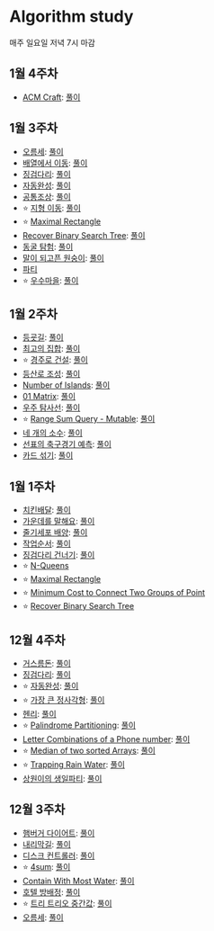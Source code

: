 # Algorithm study
매주 일요일 저녁 7시 마감

## 1월 4주차
- [ACM Craft](https://www.acmicpc.net/problem/1005): [풀이](https://sysgongbu.tistory.com/116)

## 1월 3주차
- [오름세](https://www.acmicpc.net/problem/3745): [풀이](https://sysgongbu.tistory.com/76)
- [배열에서 이동](https://www.acmicpc.net/problem/1981): [풀이](https://sysgongbu.tistory.com/105)
- [징검다리](https://programmers.co.kr/learn/courses/30/lessons/43236): [풀이](https://sysgongbu.tistory.com/91)
- [자동완성](https://programmers.co.kr/learn/courses/30/lessons/17685): [풀이](https://github.com/2020-ASW/yeon-park/blob/main/review/%EC%9E%90%EB%8F%99%EC%99%84%EC%84%B1.java)
- [공통조상](https://swexpertacademy.com/main/code/problem/problemDetail.do?contestProbId=AV15PTkqAPYCFAYD): [풀이](https://sysgongbu.tistory.com/106)
- :star: [지형 이동](https://programmers.co.kr/learn/courses/30/lessons/62050): [풀이](https://sysgongbu.tistory.com/107)
- :star: [Maximal Rectangle](https://leetcode.com/problems/maximal-rectangle/)
- [Recover Binary Search Tree](https://leetcode.com/problems/recover-binary-search-tree/): [풀이](https://github.com/2020-ASW/yeon-park/blob/main/review/RecoverBinarySearchTree.java) 
- [동굴 탐험](https://programmers.co.kr/learn/courses/30/lessons/67260): [풀이](https://sysgongbu.tistory.com/108)
- [말이 되고픈 원숭이](https://www.acmicpc.net/problem/1600): [풀이](https://sysgongbu.tistory.com/109)
- [파티](https://www.acmicpc.net/problem/1238)
- :star: [우수마을](https://www.acmicpc.net/problem/1949): [풀이](https://sysgongbu.tistory.com/114)

## 1월 2주차
- [등굣길](https://programmers.co.kr/learn/courses/30/lessons/42898): [풀이](https://sysgongbu.tistory.com/92)
- [최고의 집합](https://programmers.co.kr/learn/courses/30/lessons/12938): [풀이](https://sysgongbu.tistory.com/93)
- :star: [경주로 건설](https://programmers.co.kr/learn/courses/30/lessons/67259): [풀이](https://sysgongbu.tistory.com/94)
- [등산로 조성](https://swexpertacademy.com/main/code/problem/problemDetail.do?contestProbId=AV5PoOKKAPIDFAUq): [풀이](https://sysgongbu.tistory.com/97)
- [Number of Islands](https://leetcode.com/problems/number-of-islands/): [풀이](https://sysgongbu.tistory.com/98)
- [01 Matrix](https://leetcode.com/problems/01-matrix/): [풀이](https://sysgongbu.tistory.com/99)
- [우주 탐사선](https://www.acmicpc.net/problem/17182): [풀이](https://sysgongbu.tistory.com/100)
- :star: [Range Sum Query - Mutable](https://leetcode.com/problems/range-sum-query-mutable/): [풀이](https://sysgongbu.tistory.com/101)
- [네 개의 소수](https://www.acmicpc.net/problem/1153): [풀이](https://sysgongbu.tistory.com/102)
- [선표의 축구경기 예측](https://swexpertacademy.com/main/code/problem/problemDetail.do?contestProbId=AWFUsJvqAegDFAVB&categoryId=AWFUsJvqAegDFAVB&categoryType=CODE): [풀이](https://sysgongbu.tistory.com/103)
- [카드 섞기](https://www.acmicpc.net/problem/1091): [풀이](https://sysgongbu.tistory.com/104)

## 1월 1주차
- [치킨배달](https://www.acmicpc.net/problem/15686): [풀이](https://sysgongbu.tistory.com/87)
- [가운데를 말해요](https://www.acmicpc.net/problem/1655): [풀이](https://sysgongbu.tistory.com/88)
- [줄기세포 배양](https://swexpertacademy.com/main/code/problem/problemDetail.do?contestProbId=AWXRJ8EKe48DFAUo&): [풀이](https://sysgongbu.tistory.com/89)
- [작업순서](https://swexpertacademy.com/main/code/problem/problemDetail.do?contestProbId=AV18TrIqIwUCFAZN&categoryId=AV18TrIqIwUCFAZN&categoryType=CODE): [풀이](https://sysgongbu.tistory.com/90)
- [징검다리 건너기](https://programmers.co.kr/learn/courses/30/lessons/64062): [풀이](https://sysgongbu.tistory.com/91)
- :star: [N-Queens](https://leetcode.com/problems/n-queens/)
- :star: [Maximal Rectangle](https://leetcode.com/problems/maximal-rectangle/)
- :star: [Minimum Cost to Connect Two Groups of Point](https://leetcode.com/problems/minimum-cost-to-connect-two-groups-of-points/)
- :star: [Recover Binary Search Tree](https://leetcode.com/problems/recover-binary-search-tree/)

## 12월 4주차
- [거스름돈](https://programmers.co.kr/learn/courses/30/lessons/12907): [풀이](https://sysgongbu.tistory.com/77)
- [징검다리](https://programmers.co.kr/learn/courses/30/lessons/43236): [풀이](https://sysgongbu.tistory.com/80)
- :star: [자동완성](https://programmers.co.kr/learn/courses/30/lessons/17685): [풀이](https://sysgongbu.tistory.com/86)
- :star: [가장 큰 정사각형](https://www.acmicpc.net/problem/1915): [풀이](https://sysgongbu.tistory.com/79)
- [헨리](https://www.acmicpc.net/problem/10253): [풀이](https://sysgongbu.tistory.com/78)
- :star: [Palindrome Partitioning](https://leetcode.com/problems/palindrome-partitioning/): [풀이](https://sysgongbu.tistory.com/81)
- [Letter Combinations of a Phone number](https://leetcode.com/problems/letter-combinations-of-a-phone-number/): [풀이](https://sysgongbu.tistory.com/82)
- :star: [Median of two sorted Arrays](https://leetcode.com/problems/median-of-two-sorted-arrays/): [풀이](https://sysgongbu.tistory.com/83)
- :star: [Trapping Rain Water](https://leetcode.com/problems/trapping-rain-water/): [풀이](https://sysgongbu.tistory.com/85)
- [상원이의 생일파티](https://swexpertacademy.com/main/code/problem/problemDetail.do?contestProbId=AWWO3kT6F2oDFAV4&categoryId=AWWO3kT6F2oDFAV4&categoryType=CODE): [풀이](https://sysgongbu.tistory.com/84)

## 12월 3주차
- [햄버거 다이어트](https://swexpertacademy.com/main/code/problem/problemDetail.do?contestProbId=AWT-lPB6dHUDFAVT&categoryId=AWT-lPB6dHUDFAVT&categoryType=CODE): [풀이](https://sysgongbu.tistory.com/59)
- [내리막길](https://www.acmicpc.net/problem/1520): [풀이](https://sysgongbu.tistory.com/60?category=1133693)
- [디스크 컨트롤러](https://programmers.co.kr/learn/courses/30/lessons/42627): [풀이](https://sysgongbu.tistory.com/61?category=1133693)
- :star: [4sum](https://leetcode.com/problems/4sum/): [풀이](https://sysgongbu.tistory.com/66)
- [Contain With Most Water](https://leetcode.com/problems/container-with-most-water/): [풀이](https://sysgongbu.tistory.com/67)
- [호텔 방배정](https://programmers.co.kr/learn/courses/30/lessons/64063): [풀이](https://sysgongbu.tistory.com/69)
- :star: [트리 트리오 중간값](https://programmers.co.kr/learn/courses/30/lessons/68937): [풀이](https://sysgongbu.tistory.com/75)
- [오름세](https://www.acmicpc.net/problem/3745): [풀이](https://sysgongbu.tistory.com/76)
